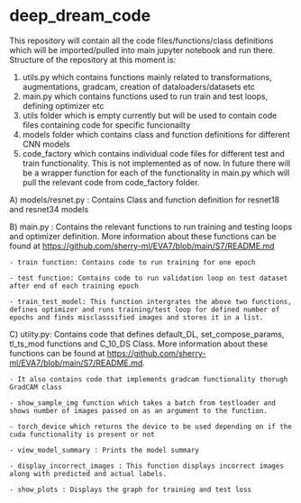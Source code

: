 # deep_dream_code
This repository will contain all the code files/functions/class definitions which will be imported/pulled into main jupyter notebook and run there.
Structure of the repository at this moment is:
  1) utils.py which contains functions mainly related to transformations, augmentations, gradcam, creation of dataloaders/datasets etc
  2) main.py which contains functions used to run train and test loops, defining optimizer etc
  3) utils folder which is empty currently but will be used to contain code files containing code for specific funcionailty 
  4) models folder which contains class and function definitions for different CNN models
  5) code_factory which contains individual code files for different test and train functionality. This is not implemented as of now. In future there will be a wrapper function for each of the functionality in main.py which will pull the relevant code from code_factory folder.

A) models/resnet.py : Contains Class and function definition for resnet18 and resnet34 models

B) main.py : Contains the relevant functions to run training and testing loops and optimizer definition. More information about these functions can be found at https://github.com/sherry-ml/EVA7/blob/main/S7/README.md 

    - train function: Contains code to run training for one epoch

    - test function: Contains code to run validation loop on test dataset after end of each training epoch
    
    - train_test_model: This function intergrates the above two functions, defines optimizer and runs training/test loop for defined number of epochs and finds misclasssified images and stores it in a list.

C) utiity.py: Contains code that defines default_DL, set_compose_params, tl_ts_mod  functions and C_10_DS Class. More information about these functions can be found at https://github.com/sherry-ml/EVA7/blob/main/S7/README.md. 

    - It also contains code that implements gradcam functionality thorugh GradCAM class
    
    - show_sample_img function which takes a batch from testloader and shows number of images passed on as an argument to the function.
    
    - torch_device which returns the device to be used depending on if the cuda functionality is present or not
    
    - view_model_summary : Prints the model summary 
    
    - display_incorrect_images : This function displays incorrect images along with predicted and actual labels.
    
    - show_plots : Displays the graph for training and test loss 
